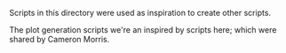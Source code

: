 Scripts in this directory were used as inspiration to create other scripts.

The plot generation scripts we're an inspired by scripts here; which were shared by Cameron Morris.
